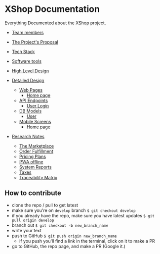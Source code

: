 # XShop Documentation

Everything Documented about the XShop project.

- [Team members](./team_members.md)
- [The Project's Proposal](./project_proposal.md)
- [Tech Stack](tech_stack.md)
- [Software tools](software_tools.md)
- [High Level Design](./high_level_design.md)
- [Detailed Design](detailed_design)
  - [Web Pages](detailed_design/web_pages/)
    - [Home page](detailed_design/web_pages/01_home.md)
  - [API Endpoints](detailed_design/endpoints/)
    - [User Login](detailed_design/endpoints/01_user_login.md)
  - [DB Models](detailed_design/db_models/)
    - [User](detailed_design/db_models/01_user.md)
  - [Mobile Screens](detailed_design/mobile_screens/)
    - [Home page](detailed_design/mobile_screens/01_home.md)

- [Research Notes](research_notes)
  - [The Marketplace](research_notes/marketplace.md)
  - [Order Fulfillment](research_notes/order_fulfillment.md)
  - [Pricing Plans](research_notes/pricing_plans.md)
  - [PWA offline](research_notes/pwa_offline.md)
  - [System Reports](research_notes/reports.md)
  - [Taxes](research_notes/taxes.md)
  - [Traceability Matrix](research_notes/traceability_matrix.md)

## How to contribute

- clone the repo / pull to get latest
- make sure you're on `develop` branch `$ git checkout develop`
- if you already have the repo, make sure you have latest updates `$ git pull origin develop`
- branch out `$ git checkout -b new_branch_name`
- write your text
- push to GitHub `$ git push origin new_branch_name`
  - if you push you'll find a link in the terminal, click on it to make a PR
- go to GitHub, the repo page, and make a PR (Google it.)
